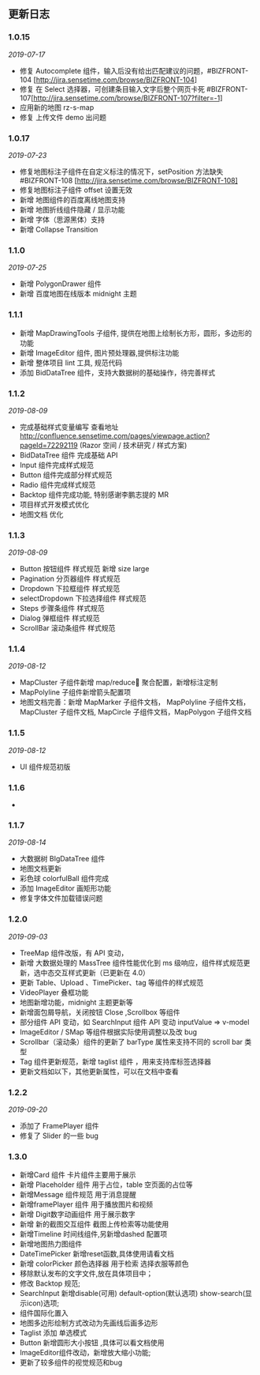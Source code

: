 ## 更新日志

### 1.0.15

_2019-07-17_

- 修复 Autocomplete 组件，输入后没有给出匹配建议的问题，#BIZFRONT-104 [http://jira.sensetime.com/browse/BIZFRONT-104]
- 修复 在 Select 选择器，可创建条目输入文字后整个网页卡死 #BIZFRONT-107[http://jira.sensetime.com/browse/BIZFRONT-107?filter=-1]
- 应用新的地图 rz-s-map
- 修复 上传文件 demo 出问题

### 1.0.17

_2019-07-23_

- 修复地图标注子组件在自定义标注的情况下，setPosition 方法缺失 #BIZFRONT-108 [http://jira.sensetime.com/browse/BIZFRONT-108]
- 修复地图标注子组件 offset 设置无效
- 新增 地图组件的百度离线地图支持
- 新增 地图折线组件隐藏 / 显示功能
- 新增 字体（思源黑体）支持
- 新增 Collapse Transition

### 1.1.0

_2019-07-25_

- 新增 PolygonDrawer 组件
- 新增 百度地图在线版本 midnight 主题

### 1.1.1

- 新增 MapDrawingTools 子组件, 提供在地图上绘制长方形，圆形，多边形的功能
- 新增 ImageEditor 组件, 图片预处理器,提供标注功能
- 新增 整体项目 lint 工具, 规范代码
- 添加 BidDataTree 组件，支持大数据树的基础操作，待完善样式

### 1.1.2

_2019-08-09_

- 完成基础样式变量编写 查看地址 http://confluence.sensetime.com/pages/viewpage.action?pageId=72292119 (Razor 空间 / 技术研究 / 样式方案)
- BidDataTree 组件 完成基础 API
- Input 组件完成样式规范
- Button 组件完成部分样式规范
- Radio 组件完成样式规范
- Backtop 组件完成功能, 特别感谢李鹏志提的 MR
- 项目样式开发模式优化
- 地图文档 优化

### 1.1.3

_2019-08-09_

- Button 按钮组件 样式规范 新增 size large
- Pagination 分页器组件 样式规范
- Dropdown 下拉框组件 样式规范
- selectDropdown 下拉选择组件 样式规范
- Steps 步骤条组件 样式规范
- Dialog 弹框组件 样式规范
- ScrollBar 滚动条组件 样式规范

### 1.1.4

_2019-08-12_

- MapCluster 子组件新增 map/reduce 聚合配置，新增标注定制
- MapPolyline 子组件新增箭头配置项
- 地图文档完善：新增 MapMarker 子组件文档， MapPolyline 子组件文档， MapCluster 子组件文档, MapCircle 子组件文档，MapPolygon 子组件文档

### 1.1.5

_2019-08-12_

- UI 组件规范初版

### 1.1.6

-

### 1.1.7

_2019-08-14_

- 大数据树 BIgDataTree 组件
- 地图文档更新
- 彩色球 colorfulBall 组件完成
- 添加 ImageEditor 画矩形功能
- 修复字体文件加载错误问题

### 1.2.0

_2019-09-03_

- TreeMap 组件改版，有 API 变动，
- 新增 大数据处理的 MassTree 组件性能优化到 ms 级响应，组件样式规范更新，选中态交互样式更新（已更新在 4.0）
- 更新 Table、Upload 、TimePicker、tag 等组件的样式规范
- VideoPlayer 叠框功能
- 地图新增功能，midnight 主题更新等
- 新增面包屑导航，关闭按钮 Close ,Scrollbox 等组件
- 部分组件 API 变动，如 SearchInput 组件 API 变动 inputValue => v-model
- ImageEditor / SMap 等组件根据实际使用调整以及改 bug
- Scrollbar（滚动条）组件的更新了 barType 属性来支持不同的 scroll bar 类型
- Tag 组件更新规范，新增 taglist 组件 ，用来支持库标签选择器
- 更新文档如以下，其他更新属性，可以在文档中查看

### 1.2.2

_2019-09-20_

- 添加了 FramePlayer 组件
- 修复了 Slider 的一些 bug

### 1.3.0
- 新增Card 组件 卡片组件主要用于展示
- 新增 Placeholder 组件 用于占位，table 空页面的占位等
- 新增Message 组件规范 用于消息提醒
- 新增framePlayer 组件 用于播放图片和视频 
- 新增 Digit数字动画组件 用于展示数字
- 新增 新的截图交互组件 截图上传检索等功能使用
- 新增Timeline 时间线组件,另新增dashed 配置项
- 新增地图热力图组件
- DateTimePicker 新增reset函数,具体使用请看文档
- 新增 colorPicker 颜色选择器 用于检索 选择衣服等颜色
- 移除默认发布的文字文件,放在具体项目中；
- 修改 Backtop 规范;
- SearchInput 新增disable(可用) default-option(默认选项) show-search(显示icon)选项;
- 组件国际化置入
- 地图多边形绘制方式改动为先画线后画多边形
- Taglist 添加 单选模式
- Button 新增圆形大小按钮 ,具体可以看文档使用
- ImageEditor组件改动，新增放大缩小功能;
- 更新了较多组件的视觉规范和bug
